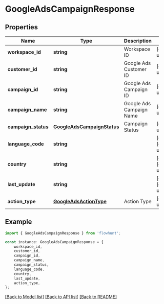 # GoogleAdsCampaignResponse


## Properties

Name | Type | Description | Notes
------------ | ------------- | ------------- | -------------
**workspace_id** | **string** | Workspace ID | [default to undefined]
**customer_id** | **string** | Google Ads Customer ID | [default to undefined]
**campaign_id** | **string** | Google Ads Campaign ID | [default to undefined]
**campaign_name** | **string** | Google Ads Campaign Name | [default to undefined]
**campaign_status** | [**GoogleAdsCampaignStatus**](GoogleAdsCampaignStatus.md) | Campaign Status | [default to undefined]
**language_code** | **string** |  | [optional] [default to undefined]
**country** | **string** |  | [optional] [default to undefined]
**last_update** | **string** |  | [optional] [default to undefined]
**action_type** | [**GoogleAdsActionType**](GoogleAdsActionType.md) | Action Type | [default to undefined]

## Example

```typescript
import { GoogleAdsCampaignResponse } from 'flowhunt';

const instance: GoogleAdsCampaignResponse = {
    workspace_id,
    customer_id,
    campaign_id,
    campaign_name,
    campaign_status,
    language_code,
    country,
    last_update,
    action_type,
};
```

[[Back to Model list]](../README.md#documentation-for-models) [[Back to API list]](../README.md#documentation-for-api-endpoints) [[Back to README]](../README.md)
